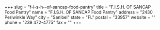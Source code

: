 +++
slug = "f-i-s-h--of-sancap-food-pantry"
title = "F.I.S.H. OF SANCAP Food Pantry"
name = "F.I.S.H. OF SANCAP Food Pantry"
address = "2430 Periwinkle Way"
city = "Sanibel"
state = "FL"
postal = "33957"
website = ""
phone = "239 472-4775"
fax = ""
+++
